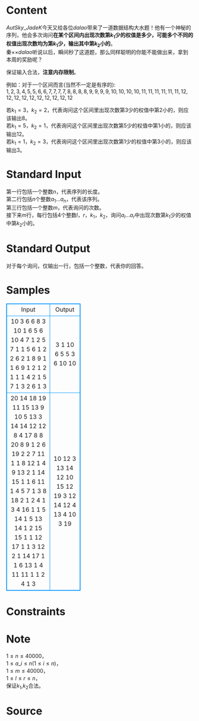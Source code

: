 
# Content

$AutSky\_JadeK$今天又给各位$dalao$带来了一道数据结构大水题！他有一个神秘的序列，他会多次询问**在某个区间内出现次数第$k_1$少的权值是多少，可能多个不同的权值出现次数均为第$k_1$少，输出其中第$k_2$小的**。  
秦××$dalao$听说以后，瞬间秒了这道题，那么同样聪明的你能不能做出来，拿到本周的奖励呢？    
  
保证输入合法，**注意内存限制**。  

例如：对于一个区间而言(当然不一定是有序的):  
$1,2,3,4,5,5,6,6,7,7,7,7,8,8,8,8,9,9,9,9,10,10,10,10,11,11,11,11,11,11,12,12,12,12,12,12,12,12,12,12$     

若$k_1=3$，$k_2=2$，代表询问这个区间里出现次数第$3$少的权值中第$2$小的，则应该输出$8$。  
若$k_1=5$，$k_2=1$，代表询问这个区间里出现次数第$5$少的权值中第$1$小的，则应该输出$12$。  
若$k_1=1$，$k_2=3$，代表询问这个区间里出现次数第$1$少的权值中第$3$小的，则应该输出$3$。

# Standard Input

第一行包括一个整数$n$，代表序列的长度。  
第二行包括$n$个整数$a_1...a_n$，代表该序列。  
第三行包括一个整数$m$，代表询问的次数。  
接下来$m$行，每行包括$4$个整数$l，r，k_1，k_2$，询问$a_l...a_r$中出现次数第$k_1$少的权值中第$k_2$小的。

# Standard Output

对于每个询问，仅输出一行，包括一个整数，代表你的回答。

# Samples

<style>
        table,table tr th, table tr td { border:1px solid #0094ff; }
        table { width: 200px; min-height: 25px; line-height: 25px; text-align: center; border-collapse: collapse;}   
    </style>
<table>
	<tr>
		<td>Input</td>
		<td>Output</td>
	</tr>
<tr><td>10
3 6 6 8 3 10 1 6 5 6
10
4 7 1 2
5 7 1 1
5 6 1 2
2 6 2 1
8 9 1 1
6 9 1 2
1 2 1 1
1 4 2 1
5 7 1 3
2 6 1 3
</td><td>3
1
10
6
5
5
3
6
10
10
</td></tr><tr><td>20
14 18 19 11 15 13 9 10 5 13 3 14 14 12 12 8 4 17 8 8
20
8 9 1 2
6 19 2 2
7 11 1 1
8 12 1 4
9 13 2 1
14 15 1 1
6 11 1 4
5 7 1 3
8 18 2 1
2 4 1 3
4 16 1 1
5 14 1 5
13 14 1 2
15 15 1 1
12 17 1 1
3 12 2 1
14 17 1 1
6 13 1 4
11 11 1 1
2 4 1 3
</td><td>10
12
3
13
14
12
10
15
12
19
3
12
14
12
4
13
4
10
3
19
</td></tr></table>


# Constraints



# Note

$1{\leq}n{\leq}40000$，  
$1{\leq}a\_i{\leq}n (1{\leq}i{\leq}n)$，  
$1{\leq}m{\leq}40000$，  
$1{\leq}l{\leq}r{\leq}n$，  
保证$k_1$,$k_2$合法。

# Source



